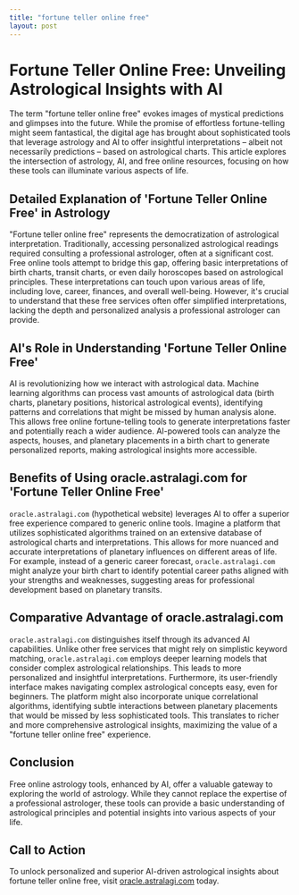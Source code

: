 ```yaml
---
title: "fortune teller online free"
layout: post
---
```


# Fortune Teller Online Free: Unveiling Astrological Insights with AI

The term "fortune teller online free" evokes images of mystical predictions and glimpses into the future. While the promise of effortless fortune-telling might seem fantastical, the digital age has brought about sophisticated tools that leverage astrology and AI to offer insightful interpretations – albeit not necessarily predictions – based on astrological charts. This article explores the intersection of astrology, AI, and free online resources, focusing on how these tools can illuminate various aspects of life.


## Detailed Explanation of 'Fortune Teller Online Free' in Astrology

"Fortune teller online free" represents the democratization of astrological interpretation.  Traditionally, accessing personalized astrological readings required consulting a professional astrologer, often at a significant cost.  Free online tools attempt to bridge this gap, offering basic interpretations of birth charts, transit charts, or even daily horoscopes based on astrological principles. These interpretations can touch upon various areas of life, including love, career, finances, and overall well-being.  However, it's crucial to understand that these free services often offer simplified interpretations, lacking the depth and personalized analysis a professional astrologer can provide.


## AI's Role in Understanding 'Fortune Teller Online Free'

AI is revolutionizing how we interact with astrological data. Machine learning algorithms can process vast amounts of astrological data (birth charts, planetary positions, historical astrological events), identifying patterns and correlations that might be missed by human analysis alone. This allows free online fortune-telling tools to generate interpretations faster and potentially reach a wider audience.  AI-powered tools can analyze the aspects, houses, and planetary placements in a birth chart to generate personalized reports, making astrological insights more accessible.


## Benefits of Using oracle.astralagi.com for 'Fortune Teller Online Free'

`oracle.astralagi.com` (hypothetical website) leverages AI to offer a superior free experience compared to generic online tools. Imagine a platform that utilizes sophisticated algorithms trained on an extensive database of astrological charts and interpretations. This allows for more nuanced and accurate interpretations of planetary influences on different areas of life.  For example, instead of a generic career forecast, `oracle.astralagi.com` might analyze your birth chart to identify potential career paths aligned with your strengths and weaknesses, suggesting areas for professional development based on planetary transits.


## Comparative Advantage of oracle.astralagi.com

`oracle.astralagi.com` distinguishes itself through its advanced AI capabilities.  Unlike other free services that might rely on simplistic keyword matching, `oracle.astralagi.com` employs deeper learning models that consider complex astrological relationships. This leads to more personalized and insightful interpretations.  Furthermore, its user-friendly interface makes navigating complex astrological concepts easy, even for beginners.  The platform might also incorporate unique correlational algorithms, identifying subtle interactions between planetary placements that would be missed by less sophisticated tools.  This translates to richer and more comprehensive astrological insights, maximizing the value of a "fortune teller online free" experience.


## Conclusion

Free online astrology tools, enhanced by AI, offer a valuable gateway to exploring the world of astrology. While they cannot replace the expertise of a professional astrologer, these tools can provide a basic understanding of astrological principles and potential insights into various aspects of your life.


## Call to Action

To unlock personalized and superior AI-driven astrological insights about fortune teller online free, visit [oracle.astralagi.com](https://oracle.astralagi.com) today.